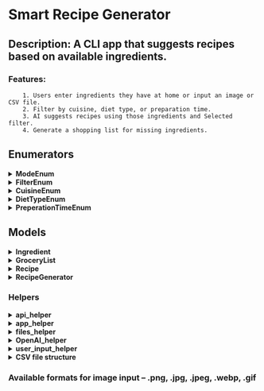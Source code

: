 # Smart Recipe Generator

## Description: A CLI app that suggests recipes based on available ingredients.

### Features:
        1. Users enter ingredients they have at home or input an image or CSV file.
        2. Filter by cuisine, diet type, or preparation time.
        3. AI suggests recipes using those ingredients and Selected filter.
        4. Generate a shopping list for missing ingredients.

## Enumerators
<details>
<summary><strong>ModeEnum</strong></summary>

### Description
The `ModeEnum` enumerator defines available modes for entering ingredients.

### Values

- **MANUAL_INPUT** – Allows the user to enter ingredients manually.
- **IMAGE_INPUT** – Allows the user to provide an image from which ingredients are extracted.
- **FILE_INPUT** – Allows the user to provide a .csv file from which ingredients are read.
- **EXIT** – Allows the user to exit the Recipe generator app.
</details>

<details>
<summary><strong>FilterEnum</strong></summary>

### Description
The `FilterEnum` enumerator defines available filtering types.

### Values

- **CUISINE** – Allows the user to select from available cuisines.
- **DIET_TYPE** – Allows the user to select from available diet types.
- **PREPERATION_TIME** – Allows the user to select from available preperation times.
- **STOP_CHOOSING** – Allows the user to stop choosing filtering types.
</details>

<details>
<summary><strong>CuisineEnum</strong></summary>

### Description
The `CuisineEnum` enumerator defines available Cuisines in the app.

### Values

- **AMERICAN** – Sets the Cuisine value to be American.
- **MEXICAN** – Sets the Cuisine value to be Mexican.
- **ITALIAN** – Sets the Cuisine value to be Italian.
- **LITHUANIAN** – Sets the Cuisine value to be Lithuanian.
- **NONE** - Sets the Cuisine value to be None.
</details>

<details>
<summary><strong>DietTypeEnum</strong></summary>

### Description
The `DietTypeEnum` enumerator defines available diet types in the app.

### Values

- **VEGAN** – Sets the Diet Type value to be Vegan.
- **VEGETARIAN** – Sets the Diet Type value to be Vegetarian.
- **KETO** – Sets the Diet Type value to be Keto.
- **NONE** - Sets the Diet Type value to be None.
</details>

<details>
<summary><strong>PreperationTimeEnum</strong></summary>

### Description
The `PreperationTimeEnum` enumerator defines available preperation times in the app.

### Values

- **QUICK** – Sets the Preperation Time value to be Quick.
- **MODERATE** – Sets the Preperation Time value to be Moderate.
- **LONG** – Sets the Preperation Time value to be Long.
- **NONE** - Sets the Preperation Time value to be None.
</details>

## Models
<details>
<summary><strong>Ingredient</strong></summary>

### Data
- **name** – Name of the ingredient.

</details>

<details>
<summary><strong>GroceryList</strong></summary>

### Data
- **ingredients** – list of ingredients from Ingredient class.

</details>

<details>
<summary><strong>Recipe</strong></summary>

### Data
- **name** – Name of the recipe.
- **ingredients** – a GroceryList class.
- **instructions** - a list of strings that is an individual step in instructions.

</details>

<details>
<summary><strong>RecipeGenerator</strong></summary>

### Data
- **client** – An OpenAI object.
- **grocery_list** – a GroceryList class.
- **filters** - a dictionary of FilterEnum and its value.

<details>
<summary><strong>Methods</strong></summary>

1. Setter for grocery list:
```python
def set_grocery_list(self, grocery_list: GroceryList):
    """Sets the grocery list based on user input (manual, image, or CSV)."""

    self.grocery_list = grocery_list
```

2. Setter for filters:
```python
def set_filter(self, filter_type: FilterEnum, value: str):
    """Applies a filter based on user selection."""

    if filter_type in self.filters:
        self.filters[filter_type] = value
```

3. Generate recipe based on grocery list and filters:
```python
def generate_recipe(self) -> Recipe:
    """Uses OpenAI to generate a recipe based on current ingredients and filters."""

    try:
        recipe = OpenAI_helper.get_AI_response_for_recipe(
            self.client,
            self.grocery_list,
            self.filters[FilterEnum.CUISINE],
            self.filters[FilterEnum.DIET_TYPE],
            self.filters[FilterEnum.PREPERATION_TIME],
        )
        return recipe
    except IndexError:
        print("AI failed to generate a valid recipe! Please try again.")
        return None
```

4. A method to get missing ingredients list for the generated recipe:
```python
def get_shopping_list(self, recipe: Recipe) -> GroceryList:
    """
    Compares the generated recipe's ingredients with the user's available ingredients
    and returns a grocery list of missing ingredients.
    """
    missing_ingredients = [
        ingredient
        for ingredient in recipe.ingredients.ingredients
        if ingredient not in self.grocery_list.ingredients
    ]
    return GroceryList(missing_ingredients)
```
</details>
</details>

### Helpers

<details>
  <summary><strong>api_helper</strong></summary>

  ### Description
  The `api_helper` module is created for checking API keys.

  <details>
    <summary><strong>Functions</strong></summary>

    1. Checks if the APIs are set in the .env file.

    ```python 
    def is_valid_APIs() -> None:
    ```

    2. All these functions below check for an API key based on their variable name.

    ```python
    def check_OpenAI_API_key() -> None:
    def check_rapid_API_key() -> None:
    def check_OpenAI_org_id() -> None:
    def check_OpenAI_project_id() -> None:
    ```
    
  </details>
</details>

<details>
  <summary><strong>app_helper</strong></summary>

  ### Description
  The `app_helper` module is created for handling user inputs when selecting ingredient input type and filtering choices.

  <details>
    <summary><strong>Functions</strong></summary>

    ```python
    def select_mode() -> ModeEnum:
        """Displays the input menu to the user and returns selected mode."""
    def select_filter() -> FilterEnum:
        """Displays the filter menu to the user and returns Filter type."""
    def encode_image(image_path: str) -> str:
        """Encodes an image file to a Base64 string."""
    def select_cuisine() -> str:
        """Displays the cuisine menu to the user and returns selected cuisine."""
    def select_diet_type() -> str:
        """Displays the diet type menu to the user and returns selected diet type."""
    def select_preperation_time() -> str:
        """Displays the preperation time menu to the user and returns selected preperation time."""
    ```
  </details>
</details>

<details>
  <summary><strong>files_helper</strong></summary>

  ### Description
  The `files_helper` module is created for handling the reading, writing, and validating of files.

  <details>
    <summary><strong>Functions</strong></summary>

    ```python
    def get_GroceryList(csv_file_path: str) -> GroceryList: – Returns GroceryList from a CSV file.
    def save_recipe(recipe: Recipe) -> None: – Saves recipe to a TXT file.
    def validate_Recipes_folder() -> None: – Validates Recipe folder.
    def recipe_exists(recipe_name: str) -> bool: – Checks if a recipe with given name already exists.
    ```
  </details>
</details>

<details>
  <summary><strong>OpenAI_helper</strong></summary>

  ### Description
  The `OpenAI_helper` module is created for handling the requests to OpenAI and responses from OpenAI.

  <details>
    <summary><strong>Functions</strong></summary>

    ```python
    def get_AI_response_from_image(client: OpenAI, base64_image: str) -> GroceryList: – Sends an image to OpenAI API and returns the AI response.
    def get_AI_response_for_recipe(
        client: OpenAI,
        groceryList: GroceryList,
        cuisine: str,
        diet_type: str,
        preparation_time: str,
    ) -> Optional[Recipe]: – Sends ingredients and filtering choices to OpenAI API and returns the AI generated recipe.
    ```
  </details>
</details>

<details>
  <summary><strong>user_input_helper</strong></summary>

  ### Description
  The `user_input_helper` module is created for handling the user inputs when entering ingredients and files paths.

  ### Data
  ```python 
  AVAILABLE_IMAGE_EXTENSIONS = (".png", ".jpg", ".jpeg", ".webp", ".gif")
```

<details>
<summary><strong>Functions</strong></strong>

```python
def ask_user_for_ingredients() -> GroceryList: – Returns a list of ingredients (GroceryList class).
def ask_user_for_ingredient() -> Ingredient: – Asks and returns a single ingredient.
def ask_user_for_another_ingredient() -> bool: – Asks user if they want to enter another ingredient and returns boolean value.
def ask_user_for_image_path(AVAILABLE_IMAGE_EXTENSIONS: tuple[str]) -> str: – Asks user the image path returns the image path.
def ask_user_for_csv_path() -> str: Asks the user CSV file path returns the CSV file path.
def ask_user_to_save_recipe() -> bool: – Asks user if they want to save recipe and returns boolean value.
```
</details>
</details>

<details>
<summary><strong>CSV file structure</strong></summary>
```csv
Tomato
Apple
Cucumber
Broccoli
Orange
Eggs
Meat
Yogurt
```
</details>

### Available formats for image input – .png, .jpg, .jpeg, .webp, .gif


